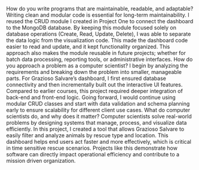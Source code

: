 How do you write programs that are maintainable, readable, and adaptable?
Writing clean and modular code is essential for long-term maintainability. I reused the CRUD module I created in Project One to connect the dashboard to the MongoDB database. By keeping this module focused solely on database operations (Create, Read, Update, Delete), I was able to separate the data logic from the visualization code. This made the dashboard code easier to read and update, and it kept functionality organized. This approach also makes the module reusable in future projects; whether for batch data processing, reporting tools, or administrative interfaces.
How do you approach a problem as a computer scientist?
I begin by analyzing the requirements and breaking down the problem into smaller, manageable parts. For Grazioso Salvare’s dashboard, I first ensured database connectivity and then incrementally built out the interactive UI features. Compared to earlier courses, this project required deeper integration of back-end and front-end logic. Going forward, I would continue using modular CRUD classes and start with data validation and schema planning early to ensure scalability for different client use cases.
What do computer scientists do, and why does it matter?
Computer scientists solve real-world problems by designing systems that manage, process, and visualize data efficiently. In this project, I created a tool that allows Grazioso Salvare to easily filter and analyze animals by rescue type and location. This dashboard helps end users act faster and more effectively, which is critical in time sensitive rescue scenarios. Projects like this demonstrate how software can directly impact operational efficiency and contribute to a mission driven organization.
